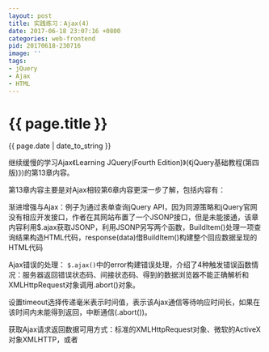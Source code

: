 ```yaml
---
layout: post
title: 实践练习：Ajax(4)
date: 2017-06-18 23:07:16 +0800
categories: web-frontend
pid: 20170618-230716
image: ''
tags: 
- jQuery
- Ajax
- HTML 
---
```


{{ page.title }}
================
<p class="meta">{{ page.date | date_to_string }}</p>

继续缓慢的学习Ajax《Learning JQuery(Fourth Edition)》(《jQuery基础教程(第四版)》)的第13章内容。

第13章内容主要是对Ajax相较第6章内容更深一步了解，包括内容有：


渐进增强与Ajax：例子为通过表单查询jQuery API，因为同源策略和jQuery官网没有相应开发接口，作者在其网站布置了一个JSONP接口，但是未能接通，该章内容利用$.ajax获取JSONP，利用JSONP另写两个函数，BuildItem()处理一项查询结果构造HTML代码，response(data)借BuildItem()构建整个回应数据呈现的HTML代码

Ajax错误的处理：
`$.ajax()`中的error构建错误处理，介绍了4种触发错误函数情况：服务器返回错误状态码、间接状态码、得到的数据浏览器不能正确解析和XMLHttpRequest对象调用.abort()对象。

设置timeout选择传递毫米表示时间值，表示该Ajax通信等待响应时间长，如果在该时间内未能得到返回，中断通信(.abort())。

获取Ajax请求返回数据可用方式：标准的XMLHttpRequest对象、微软的ActiveX对象XMLHTTP，或者<script>标签。

jqXHR对象：提供发出Ajax时获得数据的不同方式统一接口，在XMLHttpRequest对象可用的情况下，封装该对象的行为；在XMLHttpRequest对象不可用的情况下，则尽可能模拟它。        
提供属性和方法：

	1、包含返回数据的.responseText或.responseXML        
	2、包含状态码和状态描述的.status和.statusText          
	3、操作与请求一起发送的HTTP头部的.setRequestHeader()        
	4、提早中断通信的.abort()。            

Ajax承诺,jqXHR对象，通过其设置提供延时对象所承诺的方法，使用这些方法可以重写`$.ajax()`调用，把success和error回调函数替换成.done(callbake)和fial(erro_function):        
好处：      

	1、多次调用，多次添加，（可扩展性）       
	2、调用$.ajax()的结果保存在一个变量中，那么就可以考虑代码的可读性，在后面再添加处理程序          
	3、如果在添加处理程序的时候Ajax操作已经完成，就会立即调用该处理程序           
	4、采用与jQuery库中其他代码一致的语法，这带来的好处不言而喻           
	5、可以在请求期间添加一个加载指示器，然后在请求完成时或在其他情况下隐藏它(.always(- function))               

缓存响应：减少重复提交Ajax，减少与服务器通信提交次数                     
思路：   

	1、设置一个变量来存储查询过返回数据                  
	2、在提交请求时候，检查该请求所需的数据是否在缓存中，如果在，则直接拿来用；             
	3、如果不在，那么提交请求，返回数据存入缓存中             
	4、利用承诺函数(eg. .done()/.fail()/.awayls())提取用户所需数据(返回的数据)进行处理    

截流Ajax请求：
搜索功能中，用户输入过程动态地列出搜索结果       
keyup(键盘事件)事件绑定处理程序，可实现搜索过程中结果输出。      
.triggerHandler()重触发已绑定的相应的事件(eg. submit)。                 

消除抖动：避免用户连续输入过快发生的多次快速发送Ajax导致服务器压力过大:

	1. 设置相应计时器，               
		```
			var searchTimeout,
				searchDelay = 300;
		```
	2. 每一次击键都会重置计时器，
		```
			clearTimeout(searchTimeout);
		```
	3. 设置搜索延时
		```
		searchTimeout = setTimeout(function({
			$ajaxForm.triggerHandler('submit');
		}), searchDelay);
		```

扩展Ajax功能：
`$.ajaxSetup()`accepts/contents/converters参数可以定义一种新的Ajax数据类型，书中使用yml存储jQuery分类，然后用Ajax获取下载作为例子

	accept: 添加发送到服务器的头部信息，声明我们脚步可以理解的特定的MIME类型;                    
	content: 处理数据交换的另一方，提供一个与响应的MIME类型进行匹配的正则表达式，以尝试自动检测这个元数据当中的数据类型;       
	converters: 包含解析返回数据的函数;            

Ajax预过滤-`$.ajaxPrefilter()`函数，在发送请求之前进行对请求过滤，通过预过滤器可以修改这些选项或基于新的、自定义选项发送请求。书中例子做对发送请求的链接做请求数据类型的过滤鉴定处理。                  

替代传输方式-扩展传输机制：这种传输机制依赖于一个对象来实际地负责Ajax数据的传输。新的传输对象定义为工厂函数，返回一个带有.send()和.abort()方法的对象。其中，.send()方法负责发送请求、处理响应并把数据发送给回调函数。而.abort()方法会立即停止请求。书中利用img作为例子讲述如果扩展传输机制。                       

From <site> Karl Swedberg《Learning JQuery(Fourth Edition)》(《jQuery基础教程(第四版)》)</site> by Jonathan Chaffer,               






	

























